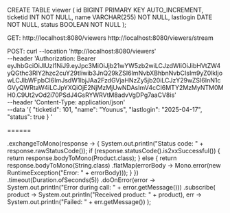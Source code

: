 CREATE TABLE viewer (
id BIGINT PRIMARY KEY AUTO_INCREMENT,
ticketid INT NOT NULL,
name VARCHAR(255) NOT NULL,
lastlogin DATE NOT NULL,
status BOOLEAN NOT NULL
);

GET:
http://localhost:8080/viewers
http://localhost:8080/viewers/stream

POST:
curl --location 'http://localhost:8080/viewers' \
--header 'Authorization: Bearer eyJhbGciOiJIUzI1NiJ9.eyJpc3MiOiJjb21wYW5zb2wiLCJzdWIiOiJibHVtZW4yQGthc3RlY2hzc2cuY29tIiwib3JnQ29kZSI6ImNvbXBhbnNvbCIsIm9yZ0lkIjowLCJlbWFpbCI6ImJsdW1lbjJAa2FzdGVjaHNzZy5jb20iLCJzY29wZSI6InN1cGVyQWRtaW4iLCJpYXQiOjE2NjMzMjUwNDAsImV4cCI6MTY2MzMyNTM0MH0.C9Ut2vOd2i70PSdJ4GsRYWRVtM8advVgDPg7aaCV8is' \
--header 'Content-Type: application/json' \
--data '{
"ticketid": 101,
"name": "Younus",
"lastlogin": "2025-04-17",
"status": true
}
'



======

.exchangeToMono(response -> {
System.out.println("Status code: " + response.rawStatusCode());
if (response.statusCode().is2xxSuccessful()) {
return response.bodyToMono(Product.class);
} else {
return response.bodyToMono(String.class)
.flatMap(errorBody -> Mono.error(new RuntimeException("Error: " + errorBody)));
}
})
.timeout(Duration.ofSeconds(5))
.doOnError(error -> System.out.println("Error during call: " + error.getMessage()))
.subscribe(
product -> System.out.println("Received product: " + product),
err -> System.out.println("Failed: " + err.getMessage())
);
